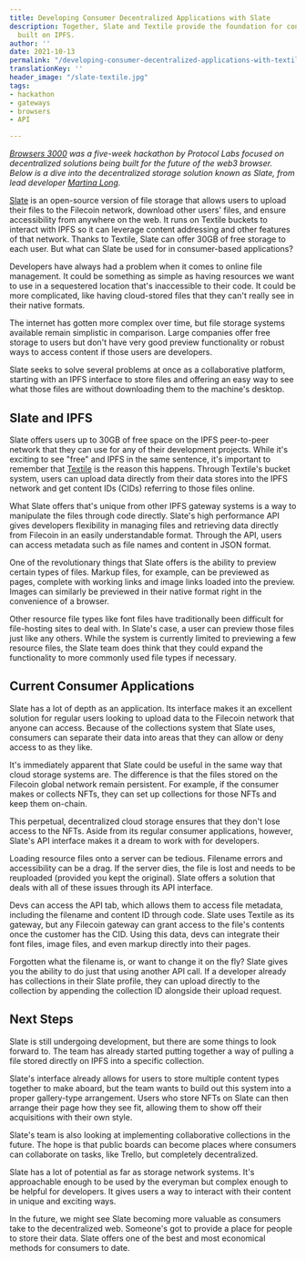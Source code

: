 ```yaml
---
title: Developing Consumer Decentralized Applications with Slate
description: Together, Slate and Textile provide the foundation for consumer applications
  built on IPFS.
author: ''
date: 2021-10-13
permalink: "/developing-consumer-decentralized-applications-with-textile-slate/"
translationKey: ''
header_image: "/slate-textile.jpg"
tags:
- hackathon
- gateways
- browsers
- API

---
```

[_Browsers 3000_](https://events.protocol.ai/2021/browsers3000/ "Browsers 3000") _was a five-week hackathon by Protocol Labs focused on decentralized solutions being built for the future of the web3 browser. Below is a dive into the decentralized storage solution known as Slate, from lead developer_ [_Martina Long_](https://twitter.com/martunalong?lang=en "Martina Long")_._

[Slate](https://slate.host/ "Slate") is an open-source version of file storage that allows users to upload their files to the Filecoin network, download other users' files, and ensure accessibility from anywhere on the web. It runs on Textile buckets to interact with IPFS so it can leverage content addressing and other features of that network. Thanks to Textile, Slate can offer 30GB of free storage to each user. But what can Slate be used for in consumer-based applications?

Developers have always had a problem when it comes to online file management. It could be something as simple as having resources we want to use in a sequestered location that's inaccessible to their code. It could be more complicated, like having cloud-stored files that they can't really see in their native formats.

The internet has gotten more complex over time, but file storage systems available remain simplistic in comparison. Large companies offer free storage to users but don't have very good preview functionality or robust ways to access content if those users are developers.

Slate seeks to solve several problems at once as a collaborative platform, starting with an IPFS interface to store files and offering an easy way to see what those files are without downloading them to the machine's desktop.

## **Slate and IPFS**

Slate offers users up to 30GB of free space on the IPFS peer-to-peer network that they can use for any of their development projects. While it's exciting to see "free" and IPFS in the same sentence, it's important to remember that [Textile](https://www.textile.io/ "Textile") is the reason this happens. Through Textile's bucket system, users can upload data directly from their data stores into the IPFS network and get content IDs (CIDs) referring to those files online.

What Slate offers that's unique from other IPFS gateway systems is a way to manipulate the files through code directly. Slate's high performance API gives developers flexibility in managing files and retrieving data directly from Filecoin in an easily understandable format. Through the API, users can access metadata such as file names and content in JSON format.

One of the revolutionary things that Slate offers is the ability to preview certain types of files. Markup files, for example, can be previewed as pages, complete with working links and image links loaded into the preview. Images can similarly be previewed in their native format right in the convenience of a browser.

Other resource file types like font files have traditionally been difficult for file-hosting sites to deal with. In Slate's case, a user can preview those files just like any others. While the system is currently limited to previewing a few resource files, the Slate team does think that they could expand the functionality to more commonly used file types if necessary.

## **Current Consumer Applications**

Slate has a lot of depth as an application. Its interface makes it an excellent solution for regular users looking to upload data to the Filecoin network that anyone can access. Because of the collections system that Slate uses, consumers can separate their data into areas that they can allow or deny access to as they like.

It's immediately apparent that Slate could be useful in the same way that cloud storage systems are. The difference is that the files stored on the Filecoin global network remain persistent. For example, if the consumer makes or collects NFTs, they can set up collections for those NFTs and keep them on-chain.

This perpetual, decentralized cloud storage ensures that they don't lose access to the NFTs. Aside from its regular consumer applications, however, Slate's API interface makes it a dream to work with for developers.

Loading resource files onto a server can be tedious. Filename errors and accessibility can be a drag. If the server dies, the file is lost and needs to be reuploaded (provided you kept the original). Slate offers a solution that deals with all of these issues through its API interface.

Devs can access the API tab, which allows them to access file metadata, including the filename and content ID through code. Slate uses Textile as its gateway, but any Filecoin gateway can grant access to the file's contents once the customer has the CID. Using this data, devs can integrate their font files, image files, and even markup directly into their pages.

Forgotten what the filename is, or want to change it on the fly? Slate gives you the ability to do just that using another API call. If a developer already has collections in their Slate profile, they can upload directly to the collection by appending the collection ID alongside their upload request.

## **Next Steps**

Slate is still undergoing development, but there are some things to look forward to. The team has already started putting together a way of pulling a file stored directly on IPFS into a specific collection.

Slate's interface already allows for users to store multiple content types together to make aboard, but the team wants to build out this system into a proper gallery-type arrangement. Users who store NFTs on Slate can then arrange their page how they see fit, allowing them to show off their acquisitions with their own style.

Slate's team is also looking at implementing collaborative collections in the future. The hope is that public boards can become places where consumers can collaborate on tasks, like Trello, but completely decentralized.

Slate has a lot of potential as far as storage network systems. It's approachable enough to be used by the everyman but complex enough to be helpful for developers. It gives users a way to interact with their content in unique and exciting ways.

In the future, we might see Slate becoming more valuable as consumers take to the decentralized web. Someone's got to provide a place for people to store their data. Slate offers one of the best and most economical methods for consumers to date.